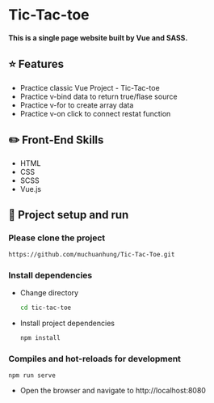 # Tic-Tac-toe

#### This is a single page website built by Vue and SASS.

## ⭐ Features

- Practice classic Vue Project - Tic-Tac-toe
- Practice v-bind data to return true/flase source
- Practice v-for to create array data
- Practice v-on click to connect restat function

## ✏️ Front-End Skills

- HTML
- CSS
- SCSS
- Vue.js

## 🏃‍ Project setup and run

### Please clone the project

```bash
https://github.com/muchuanhung/Tic-Tac-Toe.git
```

### Install dependencies

- Change directory
  ```bash
  cd tic-tac-toe
  ```
- Install project dependencies
  ```bash
  npm install
  ```

### Compiles and hot-reloads for development

```
npm run serve
```

- Open the browser and navigate to http://localhost:8080

